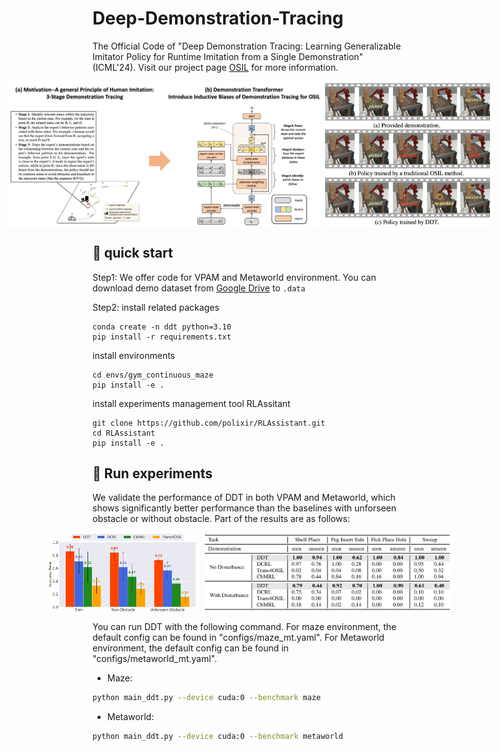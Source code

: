 # Deep-Demonstration-Tracing

The  Official Code of "Deep Demonstration Tracing: Learning Generalizable Imitator Policy for Runtime Imitation from a Single Demonstration" (ICML'24). Visit our project page [OSIL](https://osil-ddt.github.io/) for more information.

<div style="display: flex; justify-content: center; gap: 5px;">
    <img src="./images/example-dt.jpg" alt="Illustration of the motivation example and Demonstration Transformer Architecture for imitator policy ." width="500"/>
    <img src="./images/ddt-res-illustration.jpg" alt="Illustration of Runtime one-shot imitation learning (OSIL) policies under unforeseen changes in Meta-World tasks." width="270"/>
</div>

## 🔧 quick start

Step1: We offer code for VPAM and Metaworld environment. You can download demo dataset from [Google Drive](https://drive.google.com/drive/folders/1-e5ujp7Gl2PAE3IECGRu7_fgKOvZfKlH?usp=sharing) to `.data`

<!-- <div style="display: flex; justify-content: center; gap: 5px;">
    <img src="./images/Task.jpg" alt="Illustration of Metaworld and VPAM." width="450"/>
</div> -->

Step2: install related packages

```
conda create -n ddt python=3.10
pip install -r requirements.txt
```

install environments

```
cd envs/gym_continuous_maze
pip install -e .
```

install experiments management tool RLAssitant

```
git clone https://github.com/polixir/RLAssistant.git
cd RLAssistant
pip install -e .
```

## 🚀 Run experiments
We validate the performance of DDT in both VPAM and Metaworld, which shows significantly better performance than the baselines with unforseen obstacle or without obstacle. Part of the results are as follows:

<div style="display: flex; justify-content: center; gap: 10px;">
    <img src="./images/hist.jpg" alt="VPAM" width="240"/>
    <img src="./images/metaworld_table.jpeg" alt="Metaworld" width="400"/>
</div>

You can run DDT with the following command. For maze environment, the default config can be found in "configs/maze_mt.yaml". For Metaworld environment, the default config can be found in "configs/metaworld_mt.yaml".
* Maze: 
```bash
python main_ddt.py --device cuda:0 --benchmark maze
``` 
* Metaworld: 
```bash
python main_ddt.py --device cuda:0 --benchmark metaworld
``` 